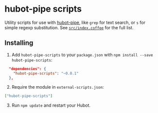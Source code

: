 # hubot-pipe scripts

Utility scripts for use with [hubot-pipe](https://github.com/smashwilson/hubot-pipe), like `grep` for text search, or `s` for simple regexp substitution. See [`src/index.coffee`](src/index.coffee) for the full list.

## Installing

1. Add `hubot-pipe-scripts` to your `package.json` with `npm install --save hubot-pipe-scripts`:

  ```json
    "dependencies": {
      "hubot-pipe-scripts": "~0.0.1"
    },
  ```
2. Require the module in `external-scripts.json`:

  ```json
  ["hubot-pipe-scripts"]
  ```
3. Run `npm update` and restart your Hubot.
